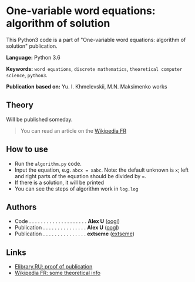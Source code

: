 # One-variable word equations: algorithm of solution
This Python3 code is a part of "One-variable word equations: algorithm of solution" publication.

**Language:** Python 3.6

**Keywords:** `word equations`, `discrete mathematics`, `theoretical computer science`, `python3`.

**Publication based on:** Yu. I. Khmelevskii, M.N. Maksimenko works


## Theory
Will be published someday.
> You can read an article on the [Wikipedia FR](https://fr.wikipedia.org/wiki/%C3%89quation_entre_mots)


## How to use
- Run the `algorithm.py` code.
- Input the equation, e.g. `abcx = xabc`.
Note: the default unknown is `x`; left and right parts of the equation should be divided by ` = `.
- If there is a solution, it will be printed
- You can see the steps of algorithm work in `log.log`


## Authors
- Code . . . . . . . . . . . . . . . . . . . . **Alex U** ([oogl](https://github.com/oogl/))
- Publication . . . . . . . . . . . . . . . **Alex U** ([oogl](https://github.com/oogl/))
- Publication . . . . . . . . . . . . . . . **extseme** ([extseme](https://github.com/extseme/))


## Links
- [Elibrary.RU: proof of publication](https://elibrary.ru/item.asp?id=36398135)
- [Wikipedia FR: some theoretical info](https://fr.wikipedia.org/wiki/%C3%89quation_entre_mots)

